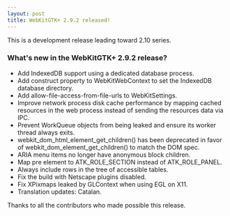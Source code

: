 ```yaml
---
layout: post
title: WebKitGTK+ 2.9.2 released!
---
```


This is a development release leading toward 2.10 series.

### What's new in the WebKitGTK+ 2.9.2 release?

 - Add IndexedDB support using a dedicated database process.
 - Add construct property to WebKitWebContext to set the IndexedDB database directory.
 - Add allow-file-access-from-file-urls to WebKitSettings.
 - Improve network process disk cache performance by mapping cached resources in the
   web process instead of sending the resources data via IPC.
 - Prevent WorkQueue objects from being leaked and ensure its worker thread always exits.
 - webkit_dom_html_element_get_children() has been deprecated in favor of
   webkit_dom_element_get_children() to match the DOM spec.
 - ARIA menu items no longer have anonymous block children.
 - Map pre element to ATK_ROLE_SECTION instead of ATK_ROLE_PANEL.
 - Always include rows in the tree of accessible tables.
 - Fix the build with Netscape plugins disabled.
 - Fix XPixmaps leaked by GLContext when using EGL on X11.
 - Translation updates: Catalan.

Thanks to all the contributors who made possible this release.
